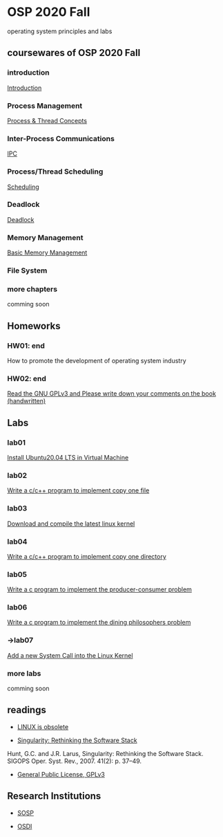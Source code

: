 # OSP 2020 Fall
operating system principles and labs
## coursewares of OSP 2020 Fall

### introduction
[Introduction](/AllinAll/coursewares/OS_01_IntroductionBstructEn.pdf)

### Process Management
[Process & Thread Concepts](/AllinAll/coursewares/OS_03_processthread_01_basicEnV2020V1.pdf)

### Inter-Process Communications
[IPC](/AllinAll/coursewares/OS_03_processthread_02_ipcEnok.pdf)

### Process/Thread Scheduling
[Scheduling](/AllinAll/coursewares/OS_03_processthread_03_schedulingEn.pdf)

### Deadlock
[Deadlock](/AllinAll/coursewares/OS_03_processthread_04_deadlocksEn.pdf)

### Memory Management
[Basic Memory Management](/AllinAll/coursewares/OS_04_memory_01_basicEn.pdf)


### File System


### more chapters
comming soon

## Homeworks

### HW01: end
How to promote the development of operating system industry 

### HW02: end
[Read the GNU GPLv3 and Please write down your comments on the book (handwritten)](https://www.gnu.org/licenses/gpl-3.0.en.html)

## Labs

### lab01
[Install Ubuntu20.04 LTS in Virtual Machine](/AllinAll/labs/lab01installlinux)

### lab02
[Write a c/c++ program to implement copy one file](/AllinAll/labs/lab02copyfile)

### lab03
[Download and compile the latest linux kernel](/AllinAll/labs/lab03compilelinux)

### lab04
[Write a c/c++ program to implement copy one directory](/AllinAll/labs/lab04copydir)

### lab05
[Write a c program to implement the producer-consumer problem](/AllinAll/labs/lab05pcp)

### lab06
[Write a c program to implement the dining philosophers problem](/AllinAll/labs/lab06ipcphilosophers)

### ->lab07
[Add a new System Call into the Linux Kernel](/AllinAll/labs/lab07addnewsyscall)


### more labs
comming soon

## readings
* [LINUX is obsolete](/AllinAll/others/LINUXisobsolete.pdf)

* [Singularity: Rethinking the Software Stack](/AllinAll/others/osr2007_rethinkingsoftwarestack.pdf)

Hunt, G.C. and J.R. Larus, Singularity: Rethinking the Software Stack. SIGOPS Oper. Syst. Rev., 2007. 41(2): p. 37–49.


* [General Public License, GPLv3](https://www.gnu.org/licenses/gpl-3.0.en.html)


## Research Institutions

* [SOSP](http://www.sosp.org/)

* [OSDI](https://www.usenix.org/conference/osdi20)
